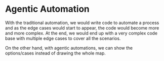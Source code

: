 # Agentic Automation
With the traditional automation, we would write code to automate a process and as the edge cases would start to appear, the code would become more and more complex. At the end, we would end up with a very complex code base with multiple edge cases to cover all the scenarios.

On the other hand, with agentic automations, we can show the options/cases instead of drawing the whole map. 
